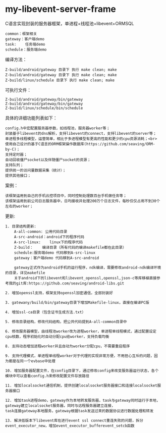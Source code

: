 # my-libevent-server-frame

C语言实现封装的服务器框架，单进程+线程池+libevent+ORMSQL

	common：框架相关
	gateway：客户端demo
	task:	 任务端demo
	schedule：服务端demo

编译方法：

	Z-build/android/gateway 目录下 执行 make clean; make
	Z-build/android/gateway 目录下 执行 make clean; make
	Z-build/linux/schedule 目录下 执行 make clean; make

可执行文件：

	Z-build/android/gateway/bin/gateway
	Z-build/android/gateway/bin/gateway
	Z-build/linux/schedule/bin/schedule

具体的详细功能列表如下：

	config.h中宏配置服务器参数，如线程池，服务器worker等；
	封装基于libevent的dns解析，支持libevent的connect，支持libevent的server等；
	单进程多线程模型，运营简单，相比于多进程模型有更高的性能和更少的cpu资源消耗；<br>
	使用自己设计的基于C语言的ORM框架操作数据库(https://github.com/seaving/ORM-by-C)；
	支持定时器；
	自动回收僵尸socket以及伴随僵尸socket的资源；
	支持队列；
	提供统一的访问量数据采集（统计）；
	提供其他接口；

案例：

	该框架运用到自己的手机云控项目中，同时控制处理数百台手机做任务等；
	该框架运用到前公司日志服务器中，日均接收并处理200万个日志文件，每秒仅仅占用不到30个左右的worker；

更新:

	1. 目录结构更新:
		A-all-common: 公用代码目录
		A-src-android：android下的程序代码
		A-src-linux:	linux下的程序代码
		Z-build：	编译目录（所有代码的编译makefile都在此目录）
		schedule:服务端demo 代码移到A-src-linux
		gateway：客户端demo 代码移到A-src-android

		gateway正式作为android手机的运行程序，ndk编译，需要修改android-ndk编译环境的目录，详见makefile
		关于android下的libevent和libevent_openssl,openssl,json-c等库移植直接参考我的git库:https://github.com/seaving/android-libs.git

	2. 增加openssl支持，框架支持openssl加密通信，全部封装好
	
	3. gatewany/build/bin/gateway目录下增加Makefile-linux，直接在编译PC版
	
	4. 增加ssl-ca目录（包含证书生成方法.txt）
	
	5. 修改目录结构，修改代码结构，把公共代码提到A-all-common目录中
	
	6. 修改服务器模型，由线程池worker改为进程worker，单进程单线程模式，通过配置设定cpu核数，程序初始化时自动分配cpu给worker，支持负载均衡
	
	8. 支持动态增加进程worker并且自动为worker分配cpu，不需要重启程序
	
	9. 支持代理模式，单进程单线程worker对于代理的实现非常方便，不用担心互斥的问题，因为都是在同一个evbase中处理
	
	10. 增加服务器配置文件，在config目录下，通过修改config来改变服务器运行状态，各个模块中可以查看config.h来修改配置文件存放路径
	
	11. 增加localsocket通信机制，提供创建localsocket服务器接口和连接localsocket服务器接口
	
	12. 增加task进程demo，gateway作为本地转发服务器，task与gateway同时运行于本地，gateway建立localsocket服务器，同时与远程服务器建立连接，
	task连接gateway本地服务，gateway根据task发送过来的数据协议进行数据处理和转发
	
	13. 解决低版本下libevent库在进行event ssl connect重连失败的问题，拆分event_executor_new，增加event_executor_bufferevent_setcb函数

